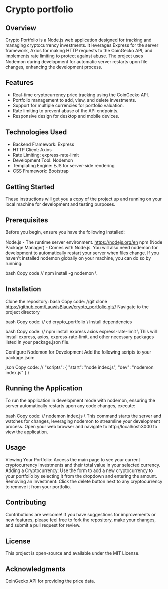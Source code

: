 # Crypto portfolio

## Overview
Crypto Portfolio is a Node.js web application designed for tracking and managing cryptocurrency investments. It leverages Express for the server framework, Axios for making HTTP requests to the CoinGecko API, and implements rate limiting to protect against abuse. The project uses Nodemon during development for automatic server restarts upon file changes, enhancing the development process.

## Features
- Real-time cryptocurrency price tracking using the CoinGecko API.
- Portfolio management to add, view, and delete investments.
- Support for multiple currencies for portfolio valuation.
- Rate limiting to prevent abuse of the API endpoints.
- Responsive design for desktop and mobile devices.

## Technologies Used
- Backend Framework: Express
- HTTP Client: Axios
- Rate Limiting: express-rate-limit
- Development Tool: Nodemon
- Templating Engine: EJS for server-side rendering
- CSS Framework: Bootstrap

## Getting Started
These instructions will get you a copy of the project up and running on your local machine for development and testing purposes.

## Prerequisites
Before you begin, ensure you have the following installed:

Node.js - The runtime server environment. https://nodejs.org/en
npm (Node Package Manager) - Comes with Node.js.
You will also need nodemon for development to automatically restart your server when files change. If you haven't installed nodemon globally on your machine, you can do so by running:

bash
Copy code
// npm install -g nodemon \\

## Installation

Clone the repository:
bash Copy code:
//git clone https://github.com/LauwisBlauw/crypto_portfolio.git//
Navigate to the project directory

bash Copy code:
// cd crypto_portfolio \\
Install dependencies

bash Copy code:
// npm install express axios express-rate-limit \\
This will install express, axios, express-rate-limit, and other necessary packages listed in your package.json file.

Configure Nodemon for Development
Add the following scripts to your package.json:

json Copy code:
// "scripts": {
  "start": "node index.js",
  "dev": "nodemon index.js"
} \\

## Running the Application
To run the application in development mode with nodemon, ensuring the server automatically restarts upon any code changes, execute:

bash Copy code:
// nodemon index.js \\
This command starts the server and watches for changes, leveraging nodemon to streamline your development process. Open your web browser and navigate to http://localhost:3000 to view the application.

## Usage
Viewing Your Portfolio: Access the main page to see your current cryptocurrency investments and their total value in your selected currency.
Adding a Cryptocurrency: Use the form to add a new cryptocurrency to your portfolio by selecting it from the dropdown and entering the amount.
Removing an Investment: Click the delete button next to any cryptocurrency to remove it from your portfolio.

## Contributing
Contributions are welcome! If you have suggestions for improvements or new features, please feel free to fork the repository, make your changes, and submit a pull request for review.

## License
This project is open-source and available under the MIT License.

## Acknowledgments
CoinGecko API for providing the price data. 
